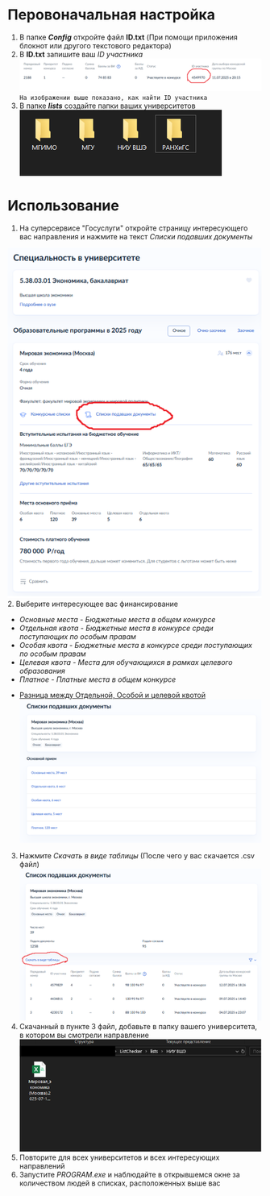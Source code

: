 
# Перовоначальная настройка
1. В папке **_Config_** откройте файл **ID.txt** (При помощи приложения блокнот или другого текстового редактора)
2. В **ID.txt** запишите ваш _ID участника_
![Как найти ID участника](Config/readme_data/UID.png)```На изображении выше показано, как найти ID участника```
3. В папке **_lists_** создайте папки ваших университетов
![Папки ВУЗов в lists](Config/readme_data/Folders.png)
# Использование
1. На суперсервисе "Госуслуги" откройте страницу интересующего вас направления и нажмите на текст _Списки подавших документы_

![Экономика, бакалавариат. НИУ ВШЭ](Config/readme_data/Docums_1.png)
2. Выберите интересующее вас финансирование
   + _Основные места - Бюджетные места в общем конкурсе_
   + _Отдельная квота - Бюджетные места в конкурсе среди поступающих по особым правам_
   + _Особая квота - Бюджетные места в конкурсе среди поступающих по особым правам_
   + _Целевая квота - Места для обучающихся в рамках целевого образования_
   + _Платное - Платные места в общем конкурсе_
   * [Разница между Отдельной, Особой и целевой квотой](https://www.gosuslugi.ru/help/faq/university/175330 "Суперсевис Госуслуги")
![Мировая экономика, бакалавариат. НИУ ВШЭ](Config/readme_data/Docums_2.png)
3. Нажмите _Скачать в виде таблицы_ (После чего у вас скачается .csv файл)
![Мировая экономика, бакалавариат. НИУ ВШЭ](Config/readme_data/Docums_3.png)
4. Скачанный в пункте 3 файл, добавьте в папку вашего университета, в котором вы смотрели направление
![Мировая экономика, бакалавариат. НИУ ВШЭ](Config/readme_data/Docums_4.png)
5. Повторите для всех университетов и всех интересующих направлений
6. Запустите _PROGRAM.exe_ и наблюдайте в открывшемся окне за количеством людей в списках, расположенных выше вас